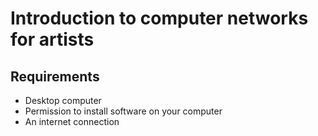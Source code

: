# Introduction to computer networks for artists

## Requirements

* Desktop computer
* Permission to install software on your computer
* An internet connection
